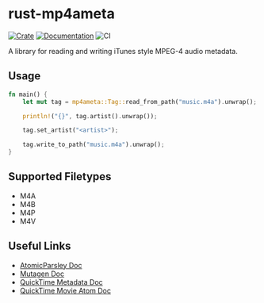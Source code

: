 # rust-mp4ameta
[![Crate](https://img.shields.io/crates/v/mp4ameta.svg)](https://crates.io/crates/mp4ameta)
[![Documentation](https://docs.rs/mp4ameta/badge.svg)](https://docs.rs/mp4ameta)
![CI](https://github.com/Saecki/rust-mp4ameta/workflows/CI/badge.svg)

A library for reading and writing iTunes style MPEG-4 audio metadata.

## Usage
```rust
fn main() {
  	let mut tag = mp4ameta::Tag::read_from_path("music.m4a").unwrap();

  	println!("{}", tag.artist().unwrap());

  	tag.set_artist("<artist>");

  	tag.write_to_path("music.m4a").unwrap();
}
```

## Supported Filetypes
- M4A
- M4B
- M4P
- M4V

## Useful Links
- [AtomicParsley Doc](http://atomicparsley.sourceforge.net/mpeg-4files.html)
- [Mutagen Doc](https://mutagen.readthedocs.io/en/latest/api/mp4.html)
- [QuickTime Metadata Doc](https://developer.apple.com/library/archive/documentation/QuickTime/QTFF/Metadata/Metadata.html)
- [QuickTime Movie Atom Doc](https://developer.apple.com/library/archive/documentation/QuickTime/QTFF/QTFFChap2/qtff2.html)
